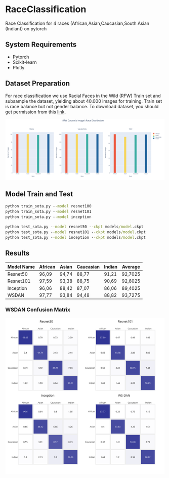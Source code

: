 # RaceClassification
Race Classification for 4 races (African,Asian,Caucasian,South Asian (Indian)) on pytorch

## System Requirements

* Pytorch
* Scikit-learn
* Plotly

## Dataset Preparation

For race classification we use Racial Faces in the Wild (RFW) Train set and subsample the dataset, yielding about 40.000 images for training. Train set is race balance but not gender balance. To download dataset, you should get permission from this [link](http://whdeng.cn/RFW/index.html).

![Sampled Dataset Statistics](source/all_data.png)


## Model Train and Test

```cmd
python train_sota.py --model resnet100
python train_sota.py --model resnet101
python train_sota.py --model inception
```

```cmd
python test_sota.py --model resnet50 --ckpt models/model.ckpt
python test_sota.py --model resnet101 --ckpt models/model.ckpt
python test_sota.py --model inception --ckpt models/model.ckpt
```
## Results

| Model Name | African | Asian | Caucasian | Indian | Average |
|------------|---------|-------|-----------|--------|---------|
| Resnet50   | 96,09   | 94,74 | 88,77     | 91,21  | 92,7025 |
| Resnet101  | 97,59   | 93,38 | 88,75     | 90,69  | 92,6025 |
| Inception  | 96,06   | 88,42 | 87,07     | 86,06  | 89,4025 |
| WSDAN      | 97,77   | 93,84 | 94,48     | 88,82  | 93,7275 |

### WSDAN Confusion Matrix

![Classifiers Confusion Matrices](source/classifiers_cf.png)